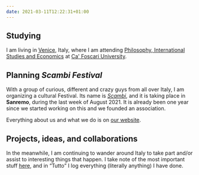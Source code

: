 ```yaml
---
date: 2021-03-11T12:22:31+01:00
---
```

## Studying

I am living in [Venice](https://www.comune.venezia.it/ 'Venice institutional website'), Italy, where I am attending [Philosophy, International Studies and Economics](https://unive.it/pise 'PISE course page on UniVe website') at [Ca' Foscari University](https://unive.it 'Ca’ Foscari University website').

## Planning <cite>Scambi Festival</cite>

With a group of curious, different and crazy guys from all over Italy, I am organizing a cultural Festival. Its name is [<cite>Scambi</cite>](https://scambi.org 'Scambi'), and it is taking place in **Sanremo**, during the last week of August 2021. It is already been one year since we started working on this and we founded an association.

Everything about us and what we do is on [our website](https://scambi.org 'Scambi, Il Festival dei Laboratori Paneuretici').

## Projects, ideas, and collaborations

In the meanwhile, I am continuing to wander around Italy to take part and/or assist to interesting things that happen. I take note of the most important stuff [here](/stuff/ 'Stuff - tommi.space'), and in <q lang=it>Tutto</q> I log everything (literally anything) I have done.
